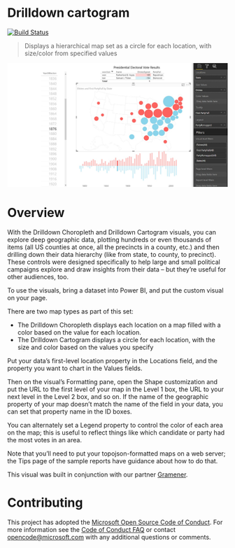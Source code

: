 # Drilldown cartogram
[![Build Status](https://travis-ci.org/Microsoft/powerbi-visuals-drilldown-cartogram.svg?branch=master)](https://travis-ci.org/Microsoft/powerbi-visuals-drilldown-cartogram)

> Displays a hierarchical map set as a circle for each location, with size/color from specified values

![ChicletSlicer screenshot](assets/screenshot_1.jpg)

# Overview

With the Drilldown Choropleth and Drilldown Cartogram visuals, you can explore deep geographic data, plotting hundreds or even thousands of items (all US counties at once, all the precincts in a county, etc.) and then drilling down their data hierarchy (like from state, to county, to precinct). These controls were designed specifically to help large and small political campaigns explore and draw insights from their data – but they’re useful for other audiences, too.

To use the visuals, bring a dataset into Power BI, and put the custom visual on your page. 

There are two map types as part of this set: 
- The Drilldown Choropleth displays each location on a map filled with a color based on the value for each location.
- The Drilldown Cartogram displays a circle for each location, with the size and color based on the values you specify

Put your data’s first-level location property in the Locations field, and the property you want to chart in the Values fields.

Then on the visual’s Formatting pane, open the Shape customization and put the URL to the first level of your map in the Level 1 box, the URL to your next level in the Level 2 box, and so on. If the name of the geographic property of your map doesn’t match the name of the field in your data, you can set that property name in the ID boxes.

You can alternately set a Legend property to control the color of each area on the map; this is useful to reflect things like which candidate or party had the most votes in an area.

Note that you’ll need to put your topojson-formatted maps on a web server; the Tips page of the sample reports have guidance about how to do that.

This visual was built in conjunction with our partner [Gramener](http://gramener.com).

# Contributing

This project has adopted the [Microsoft Open Source Code of Conduct](https://opensource.microsoft.com/codeofconduct/). For more information see the [Code of Conduct FAQ](https://opensource.microsoft.com/codeofconduct/faq/) or contact [opencode@microsoft.com](mailto:opencode@microsoft.com) with any additional questions or comments.
